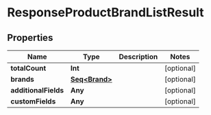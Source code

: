 

# ResponseProductBrandListResult


## Properties

Name | Type | Description | Notes
------------ | ------------- | ------------- | -------------
**totalCount** | **Int** |  |  [optional]
**brands** | [**Seq&lt;Brand&gt;**](Brand.md) |  |  [optional]
**additionalFields** | **Any** |  |  [optional]
**customFields** | **Any** |  |  [optional]



